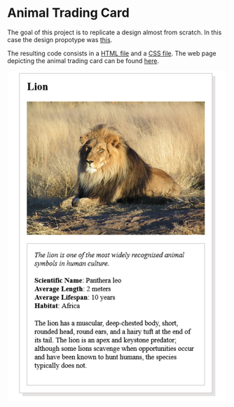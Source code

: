 # Animal Trading Card

The goal of this project is to replicate a design almost from scratch. In this case the design propotype was [this](https://github.com/pfrazao/udacity-introduction-to-programming/blob/main/02%20CSS/design-prototype.png).

The resulting code consists in a [HTML file](https://github.com/pfrazao/udacity-introduction-to-programming/blob/main/02%20CSS/card.html) and a [CSS file](https://github.com/pfrazao/udacity-introduction-to-programming/blob/main/02%20CSS/styles.css). The web page depicting the animal trading card can be found [here](https://intro-programming.netlify.app/).

![alt text](https://github.com/pfrazao/udacity-introduction-to-programming/blob/main/02%20CSS/animal_trading_card.jpg)
